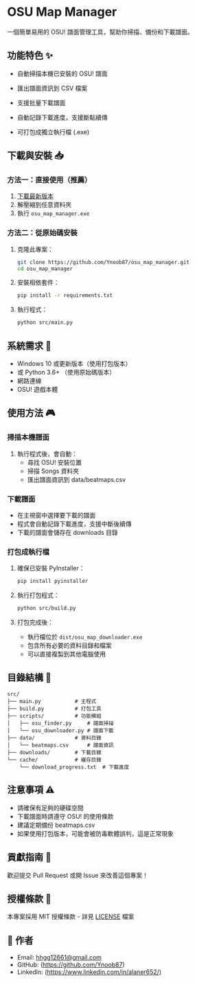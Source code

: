 # OSU Map Manager

一個簡單易用的 OSU! 譜面管理工具，幫助你掃描、備份和下載譜面。

## 功能特色 ✨

- 自動掃描本機已安裝的 OSU! 譜面

- 匯出譜面資訊到 CSV 檔案
- 支援批量下載譜面
- 自動記錄下載進度，支援斷點續傳
- 可打包成獨立執行檔 (.exe)

## 下載與安裝 📥

### 方法一：直接使用（推薦）

1. [下載最新版本](https://github.com/Ynoob87/osu_map_manager/releases)
2. 解壓縮到任意資料夾
3. 執行 `osu_map_manager.exe`

### 方法二：從原始碼安裝

1. 克隆此專案：

   ```bash
   git clone https://github.com/Ynoob87/osu_map_manager.git
   cd osu_map_manager
   ```

2. 安裝相依套件：

   ```bash
   pip install -r requirements.txt
   ```

3. 執行程式：
   ```bash
   python src/main.py
   ```

## 系統需求 🔧

- Windows 10 或更新版本（使用打包版本）
- 或 Python 3.6+ （使用原始碼版本）
- 網路連線
- OSU! 遊戲本體

## 使用方法 🎮

### 掃描本機譜面

1. 執行程式後，會自動：
   - 尋找 OSU! 安裝位置
   - 掃描 Songs 資料夾
   - 匯出譜面資訊到 data/beatmaps.csv

### 下載譜面

- 在主視窗中選擇要下載的譜面
- 程式會自動記錄下載進度，支援中斷後續傳
- 下載的譜面會儲存在 downloads 目錄

### 打包成執行檔

1. 確保已安裝 PyInstaller：

   ```bash
   pip install pyinstaller
   ```

2. 執行打包程式：

   ```bash
   python src/build.py
   ```

3. 打包完成後：
   - 執行檔位於 `dist/osu_map_downloader.exe`
   - 包含所有必要的資料目錄和檔案
   - 可以直接複製到其他電腦使用

## 目錄結構 📁

```
src/
├── main.py           # 主程式
├── build.py          # 打包工具
├── scripts/          # 功能模組
│   ├── osu_finder.py     # 譜面掃描
│   └── osu_downloader.py # 譜面下載
├── data/             # 資料目錄
│   └── beatmaps.csv      # 譜面資訊
├── downloads/        # 下載目錄
└── cache/            # 緩存目錄
    └── download_progress.txt  # 下載進度
```

## 注意事項 ⚠️

- 請確保有足夠的硬碟空間
- 下載譜面時請遵守 OSU! 的使用條款
- 建議定期備份 beatmaps.csv
- 如果使用打包版本，可能會被防毒軟體誤判，這是正常現象

## 貢獻指南 🤝

歡迎提交 Pull Request 或開 Issue 來改善這個專案！

## 授權條款 📜

本專案採用 MIT 授權條款 - 詳見 [LICENSE](LICENSE) 檔案

## 👤 作者

- Email: hhgg12661@gmail.com
- GitHub: (https://github.com/Ynoob87)
- LinkedIn: (https://www.linkedin.com/in/alaner652/)
